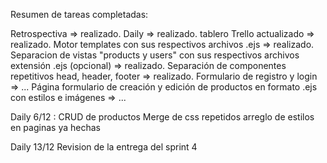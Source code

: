 
Resumen de tareas completadas:

Retrospectiva => realizado.
Daily => realizado.
tablero Trello actualizado => realizado.
Motor templates con sus respectivos archivos .ejs => realizado.
Separacion de vistas "products y users" con sus respectivos archivos extensión .ejs (opcional) => realizado.
Separación de componentes repetitivos head, header, footer => realizado.
Formulario de registro y login => ...
Página formulario de creación y edición de productos en formato .ejs con estilos e imágenes => ...

Daily 6/12 :
    CRUD de productos
    Merge de css repetidos
    arreglo de estilos en paginas ya hechas

Daily 13/12
    Revision de la entrega del sprint 4